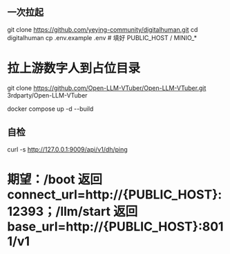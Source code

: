## 一次拉起
git clone https://github.com/yeying-community/digitalhuman.git
cd digitalhuman
cp .env.example .env   # 填好 PUBLIC_HOST / MINIO_*
# 拉上游数字人到占位目录
git clone https://github.com/Open-LLM-VTuber/Open-LLM-VTuber.git 3rdparty/Open-LLM-VTuber

docker compose up -d --build

## 自检
curl -s http://127.0.0.1:9009/api/v1/dh/ping
# 期望：/boot 返回 connect_url=http://{PUBLIC_HOST}:12393；/llm/start 返回 base_url=http://{PUBLIC_HOST}:8011/v1
